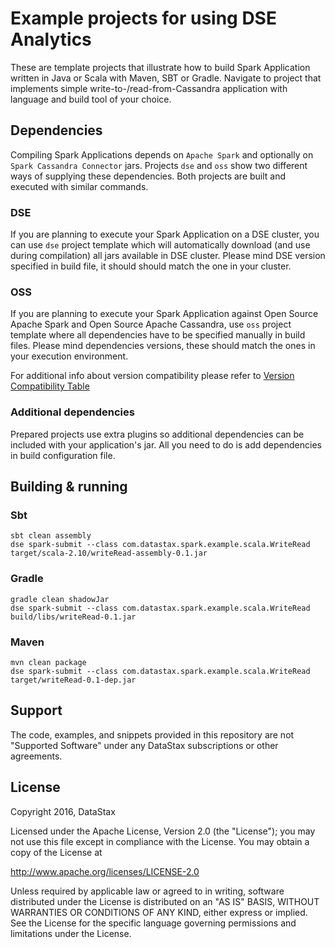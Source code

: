 # Example projects for using DSE Analytics

These are template projects that illustrate how to build Spark Application written in Java or Scala with 
Maven, SBT or Gradle. Navigate to project that implements simple write-to-/read-from-Cassandra 
application with language and build tool of your choice.

## Dependencies

Compiling Spark Applications depends on `Apache Spark` and optionally on `Spark Cassandra Connector` 
jars. Projects `dse` and `oss` show two different ways of supplying these dependencies. 
Both projects are built and executed with similar commands.

### DSE 

If you are planning to execute your Spark Application on a DSE cluster, you can use `dse` project 
template which will automatically download (and use during compilation) all jars available in DSE cluster. 
Please mind DSE version specified in build file, it should should match the one in your cluster.

### OSS

If you are planning to execute your Spark Application against Open Source Apache Spark and Open Source 
Apache Cassandra, use `oss` project template where all dependencies have to be specified manually in 
build files. Please mind dependencies versions, these should match the ones in your execution environment.

For additional info about version compatibility please refer to 
[Version Compatibility Table](https://github.com/datastax/spark-cassandra-connector#version-compatibility)

### Additional dependencies

Prepared projects use extra plugins so additional dependencies can be included with your 
application's jar. All you need to do is add dependencies in build configuration file.

## Building & running

### Sbt

```
sbt clean assembly
dse spark-submit --class com.datastax.spark.example.scala.WriteRead target/scala-2.10/writeRead-assembly-0.1.jar
```

### Gradle

```
gradle clean shadowJar
dse spark-submit --class com.datastax.spark.example.scala.WriteRead build/libs/writeRead-0.1.jar
```

### Maven

```
mvn clean package
dse spark-submit --class com.datastax.spark.example.scala.WriteRead target/writeRead-0.1-dep.jar
```

## Support

The code, examples, and snippets provided in this repository are not "Supported Software" under any DataStax subscriptions or other agreements.

## License

Copyright 2016, DataStax

Licensed under the Apache License, Version 2.0 (the "License"); you may not use this file except in compliance with the License. You may obtain a copy of the License at

http://www.apache.org/licenses/LICENSE-2.0

Unless required by applicable law or agreed to in writing, software distributed under the License is distributed on an "AS IS" BASIS, WITHOUT WARRANTIES OR CONDITIONS OF ANY KIND, either express or implied. See the License for the specific language governing permissions and limitations under the License.

